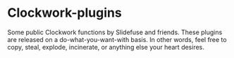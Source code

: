 Clockwork-plugins
=================

Some public Clockwork functions by Slidefuse and friends. These plugins are released on a do-what-you-want-with basis. In other words, feel free to copy, steal, explode, incinerate, or anything else your heart desires.
